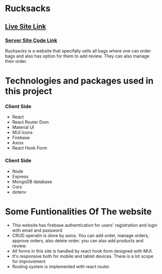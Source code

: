 # Rucksacks

## [Live Site Link](https://rucksacks-9fc07.web.app/)

### [Server Site Code Link](https://github.com/programming-hero-web-course-4/niche-website-client-side-asif-iqbal-munna)

Rucksacks is a website that specifally sells all bags where one can order bags and also has option for them to add review. They can also manage their order.

# Technologies and packages used in this project

### Client Side

- React
- React Router Dom
- Material UI
- MUI Icons
- Firebase
- Axios
- React Hook Form

### Client Side

- Node
- Express
- MongoDB database
- Cors
- dotenv

# Some Funtionalities Of The website

- This website has firebase authentication for users' registration and login with email and password
- CRUD operatin is done by axios. You can add order, manage orders, approve orders, also delete order. you can also add products and review.
- All forms in this site is handled by react hook form designed with MUI.
- It's responsive both for mobile and tablet devices. There is a lot scope for improvement
- Routing system is implemented with react router.
